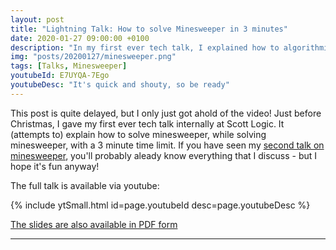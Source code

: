 ```yaml
---
layout: post
title: "Lightning Talk: How to solve Minesweeper in 3 minutes"
date: 2020-01-27 09:00:00 +0100
description: "In my first ever tech talk, I explained how to algorithmically solve minesweeper" 
img: "posts/20200127/minesweeper.png"
tags: [Talks, Minesweeper]
youtubeId: E7UYQA-7Ego
youtubeDesc: "It's quick and shouty, so be ready"
---
```


This post is quite delayed, but I only just got ahold of the video!
Just before Christmas, I gave my first ever tech talk internally at Scott Logic.
It (attempts to) explain how to solve minesweeper, while solving minesweeper, with a 3 minute time limit.
If you have seen my [second talk on minesweeper](http://www.stevenwaterman.uk/2020/01/13/solving-minesweeper-polynomial.html), you'll probably aleady know everything that I discuss - but I hope it's fun anyway!

The full talk is available via youtube:

{% include ytSmall.html id=page.youtubeId desc=page.youtubeDesc %}

[The slides are also available in PDF form](http://www.stevenwaterman.uk/assets/slides/how-to-solve-minesweeper-in-3-mins.pdf)

---
